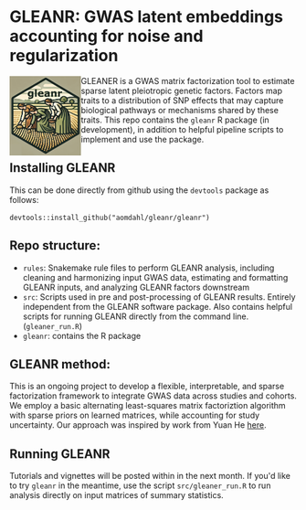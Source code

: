 # GLEANR: GWAS latent embeddings accounting for noise and regularization
<img align="left" src="gleanr/gleanr_logo.png" width="125">GLEANER is a GWAS matrix factorization tool to estimate sparse latent pleiotropic genetic factors. Factors map traits to a distribution of SNP effects that may capture biological pathways or mechanisms shared by these traits.
This repo contains the `gleanr` R package (in development), in addition to helpful pipeline scripts to implement and use the package.


## Installing GLEANR
This can be done directly from github using the  `devtools` package as follows:
```
devtools::install_github("aomdahl/gleanr/gleanr")
```

## Repo structure:
 - `rules`: Snakemake rule files to perform GLEANR analysis, including cleaning and harmonizing input GWAS data, estimating and formatting GLEANR inputs, and analyzing GLEANR factors downstream
 - `src`: Scripts used in pre and post-processing of GLEANR results. Entirely independent from the GLEANR software package. Also contains helpful scripts for running GLEANR directly from the command line.(`gleaner_run.R`)
 - `gleanr`: contains the R package
## GLEANR method:
This is an ongoing project to develop a flexible, interpretable, and sparse factorization framework to integrate GWAS data across studies and cohorts. We employ a basic alternating least-squares matrix factoriztion algorithm with sparse priors on learned matrices, while accounting for study uncertainty.
Our approach was inspired by work from Yuan He [here](https://github.com/heyuan7676/ts_eQTLs).

## Running GLEANR
Tutorials and vignettes will be posted within in the next month. If you'd like to try `gleanr` in the meantime, use the script `src/gleaner_run.R` to run analysis directly on input matrices of summary statistics.
